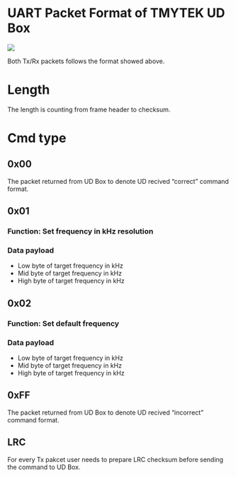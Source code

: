 
# UART Packet Format of TMYTEK UD Box
![](https://d2mxuefqeaa7sj.cloudfront.net/s_182B9C2A5F3E602310842AB2F88AFF8B53760ED3CBBBB56826875F966CBAD3F9_1538119421184_Phi-A_to_BBrain_comunication.png)

Both Tx/Rx packets follows the format showed above.
# Length
The length is counting from frame header to checksum.

# Cmd type

## 0x00
The packet returned from UD Box to denote UD recived “correct” command format.
## 0x01
### Function: Set frequency in kHz resolution
### Data payload
* Low byte of target frequency in kHz
* Mid byte of target frequency in kHz
* High byte of target frequency in kHz
## 0x02
### Function: Set default frequency 
### Data payload
* Low byte of target frequency in kHz
* Mid byte of target frequency in kHz
* High byte of target frequency in kHz

## 0xFF
The packet returned from UD Box to denote UD recived “incorrect” command format.

## LRC
For every Tx pakcet user needs to prepare LRC checksum before sending the command to UD Box.
